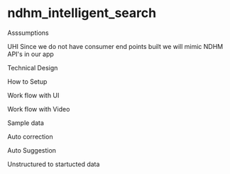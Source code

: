 # ndhm_intelligent_search


Asssumptions

UHI
Since we do not have consumer end points built we will mimic NDHM API's in our app


Technical Design


How to Setup


Work flow with UI

Work flow with Video

Sample data

  Auto correction

  Auto Suggestion

  Unstructured to startucted data
